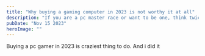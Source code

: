 ```yaml
---
title: "Why buying a gaming computer in 2023 is not worthy it at all"
description: "If you are a pc master race or want to be one, think twice."
pubDate: "Nov 15 2023"
heroImage: ""
---
```


Buying a pc gamer in 2023 is craziest thing to do. And i did it